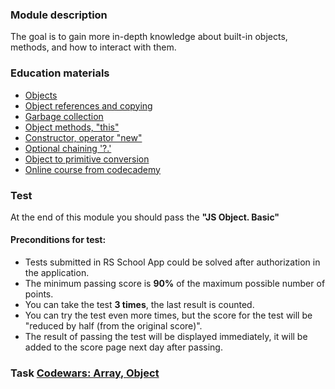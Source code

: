 ### Module description
The goal is to gain more in-depth knowledge about built-in objects, methods, and how to interact with them.

### Education materials
* [Objects](https://javascript.info/object)
* [Object references and copying](https://javascript.info/object-copy)
* [Garbage collection](https://javascript.info/garbage-collection)
* [Object methods, "this"](https://javascript.info/object-methods)
* [Constructor, operator "new"](https://javascript.info/constructor-new)
* [Optional chaining '?.'](https://javascript.info/optional-chaining)
* [Object to primitive conversion](https://javascript.info/object-toprimitive)
* [Online course from codecademy](https://www.codecademy.com/courses/introduction-to-javascript/lessons/introduction-to-javascript)

### Test
At the end of this module you should pass the **"JS Object. Basic"**

#### Preconditions for test:
* Tests submitted in RS School App could be solved after authorization in the application.
* The minimum passing score is **90%** of the maximum possible number of points.
* You can take the test **3 times**, the last result is counted.
* You can try the test even more times, but the score for the test will be "reduced by half (from the original score)".
* The result of passing the test will be displayed immediately, it will be added to the score page next day after passing.

### Task [Codewars: Array, Object](../../tasks/codewars/codewars.arrays.objects.md) 
